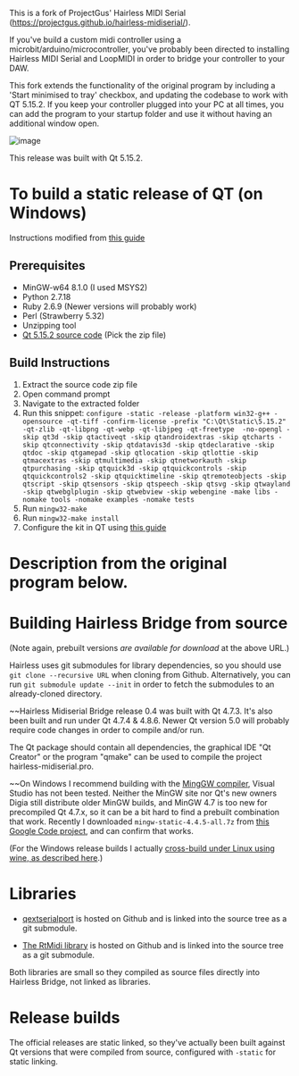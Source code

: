 This is a fork of ProjectGus' Hairless MIDI Serial (https://projectgus.github.io/hairless-midiserial/).

If you've build a custom midi controller using a microbit/arduino/microcontroller, you've probably been directed to installing Hairless MIDI Serial and LoopMIDI in order to bridge your controller to your DAW.

This fork extends the functionality of the original program by including a 'Start minimised to tray' checkbox, and updating the codebase to work with QT 5.15.2.
If you keep your controller plugged into your PC at all times, you can add the program to your startup folder and use it without having an additional window open.

![image](https://user-images.githubusercontent.com/12570294/149517727-a0fa5256-3285-404e-9dd9-e0e84f81e267.png)

This release was built with Qt 5.15.2.

# To build a static release of QT (on Windows)
Instructions modified from [this guide](https://wiki.qt.io/Building_a_static_Qt_for_Windows_using_MinGW)
## Prerequisites
- MinGW-w64 8.1.0 (I used MSYS2)
- Python 2.7.18
- Ruby 2.6.9 (Newer versions will probably work)
- Perl (Strawberry 5.32)
- Unzipping tool
- [Qt 5.15.2 source code](https://download.qt.io/archive/qt/5.15/5.15.2/single/) (Pick the zip file)

## Build Instructions
1. Extract the source code zip file
2. Open command prompt
3. Navigate to the extracted folder
4. Run this snippet: 
```configure -static -release -platform win32-g++ -opensource -qt-tiff -confirm-license -prefix "C:\Qt\Static\5.15.2" -qt-zlib -qt-libpng -qt-webp -qt-libjpeg -qt-freetype  -no-opengl -skip qt3d -skip qtactiveqt -skip qtandroidextras -skip qtcharts -skip qtconnectivity -skip qtdatavis3d -skip qtdeclarative -skip qtdoc -skip qtgamepad -skip qtlocation -skip qtlottie -skip qtmacextras -skip qtmultimedia -skip qtnetworkauth -skip qtpurchasing -skip qtquick3d -skip qtquickcontrols -skip qtquickcontrols2 -skip qtquicktimeline -skip qtremoteobjects -skip qtscript -skip qtsensors -skip qtspeech -skip qtsvg -skip qtwayland -skip qtwebglplugin -skip qtwebview -skip webengine -make libs -nomake tools -nomake examples -nomake tests```
5. Run ```mingw32-make```
6. Run ```mingw32-make install```
7. Configure the kit in QT using [this guide](https://tadeubento.com/2020/qt-static-builds-under-windows/)

# Description from the original program below.

# Building Hairless Bridge from source

(Note again, prebuilt versions *are available for download* at the above URL.)

Hairless uses git submodules for library dependencies, so you should use `git clone --recursive URL` when cloning from Github. Alternatively, you can run `git submodule update --init` in order to fetch the submodules to an already-cloned directory.

~~Hairless Midiserial Bridge release 0.4 was built with Qt 4.7.3. It's also been built and run under Qt 4.7.4 & 4.8.6. Newer Qt version 5.0 will probably require code changes in order to compile and/or run.


The Qt package should contain all dependencies, the graphical IDE "Qt Creator" or the program "qmake" can be used to compile the project hairless-midiserial.pro.

~~On Windows I recommend building with the [MingGW compiler](http://www.mingw.org/), Visual Studio has not been tested. Neither the MinGW site nor Qt's new owners Digia still distribute older MinGW builds, and MinGW 4.7 is too new for precompiled Qt 4.7.x, so it can be a bit hard to find a prebuilt combination that work. Recently I downloaded `mingw-static-4.4.5-all.7z` from [this Google Code project](https://code.google.com/p/qp-gcc/downloads/list), and can confirm that works.

(For the Windows release builds I actually [cross-build under Linux using wine, as described here](http://projectgus.com/2011/09/developing-qt-apps-for-windows-using-linux-wine/).)

# Libraries

* [qextserialport](https://code.google.com/p/qextserialport/) is hosted on Github and is linked into the source tree as a git submodule.

* [The RtMidi library](https://github.com/thestk/rtmidi) is hosted on Github and is linked into the source tree as a git submodule.

Both libraries are small so they compiled as source files directly into Hairless Bridge, not linked as libraries.

# Release builds

The official releases are static linked, so they've actually been built against Qt versions that were compiled from source, configured with `-static` for static linking.
